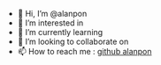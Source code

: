 - 👋 Hi, I’m @alanpon
- 👀 I’m interested in
- 🌱 I’m currently learning 
- 💞️ I’m looking to collaborate on 
- 📫 How to reach me : [github alanpon](https://github.com/alanpon)

